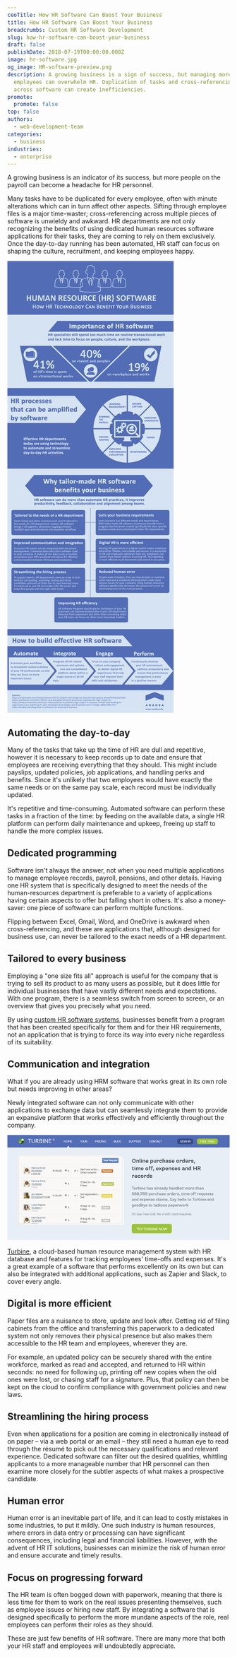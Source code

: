 ```yaml
---
ceoTitle: How HR Software Can Boost Your Business
title: How HR Software Can Boost Your Business
breadcrumbs: Custom HR Software Development
slug: how-hr-software-can-boost-your-business
draft: false
publishDate: 2018-07-19T00:00:00.000Z
image: hr-software.jpg
og_image: HR-software-preview.png
description: A growing business is a sign of success, but managing more
  employees can overwhelm HR. Duplication of tasks and cross-referencing files
  across software can create inefficiencies.
promote:
  promote: false
top: false
authors:
  - web-development-team
categories:
  - business
industries:
  - enterprise
---
```

A growing business is an indicator of its success, but more people on the payroll can become a headache for HR personnel.

Many tasks have to be duplicated for every employee, often with minute alterations which can in turn affect other aspects. Sifting through employee files is a major time-waster; cross-referencing across multiple pieces of software is unwieldy and awkward. HR departments are not only recognizing the benefits of using dedicated human resources software applications for their tasks, they are coming to rely on them exclusively. Once the day-to-day running has been automated, HR staff can focus on shaping the culture, recruitment, and keeping employees happy.

![Infographic: Benefits of HR Software](HR-software-infographic.png)

## Automating the day-to-day

Many of the tasks that take up the time of HR are dull and repetitive, however it is necessary to keep records up to date and ensure that employees are receiving everything that they should. This might include payslips, updated policies, job applications, and handling perks and benefits. Since it's unlikely that two employees would have exactly the same needs or on the same pay scale, each record must be individually updated.

It's repetitive and time-consuming. Automated software can perform these tasks in a fraction of the time: by feeding on the available data, a single HR platform can perform daily maintenance and upkeep, freeing up staff to handle the more complex issues.

## Dedicated programming

Software isn't always the answer, not when you need multiple applications to manage employee records, payroll, pensions, and other details. Having one HR system that is specifically designed to meet the needs of the human-resources department is preferable to a variety of applications having certain aspects to offer but falling short in others. It's also a money-saver: one piece of software can perform multiple functions.

Flipping between Excel, Gmail, Word, and OneDrive is awkward when cross-referencing, and these are applications that, although designed for business use, can never be tailored to the exact needs of a HR department.

## Tailored to every business

Employing a "one size fits all" approach is useful for the company that is trying to sell its product to as many users as possible, but it does little for individual businesses that have vastly different needs and expectations. With one program, there is a seamless switch from screen to screen, or an overview that gives you precisely what you need.

By using [custom HR software systems](https://anadea.info/services), businesses benefit from a program that has been created specifically for them and for their HR requirements, not an application that is trying to force its way into every niche regardless of its suitability.

## Communication and integration

What if you are already using HRM software that works great in its own role but needs improving in other areas?

Newly integrated software can not only communicate with other applications to exchange data but can seamlessly integrate them to provide an expansive platform that works effectively and efficiently throughout the company.

![Turbine](Turbine.png)

<a href="https://www.turbinehq.com/" target="_blank">Turbine</a>, a cloud-based human resource management system with HR database and features for tracking employees' time-offs and expenses. It's a great example of a software that performs excellently on its own but can also be integrated with additional applications, such as Zapier and Slack, to cover every angle.

## Digital is more efficient

Paper files are a nuisance to store, update and look after. Getting rid of filing cabinets from the office and transferring this paperwork to a dedicated system not only removes their physical presence but also makes them accessible to the HR team and employees, wherever they are.

For example, an updated policy can be securely shared with the entire workforce, marked as read and accepted, and returned to HR within seconds: no need for following up, printing off new copies when the old ones were lost, or chasing staff for a signature. Plus, that policy can then be kept on the cloud to confirm compliance with government policies and new laws.

## Streamlining the hiring process

Even when applications for a position are coming in electronically instead of on paper – via a web portal or an email – they still need a human eye to read through the résumé to pick out the necessary qualifications and relevant experience. Dedicated software can filter out the desired qualities, whittling applicants to a more manageable number that HR personnel can then examine more closely for the subtler aspects of what makes a prospective candidate.

## Human error

Human error is an inevitable part of life, and it can lead to costly mistakes in some industries, to put it mildly. One such industry is human resources, where errors in data entry or processing can have significant consequences, including legal and financial liabilities. However, with the advent of HR IT solutions, businesses can minimize the risk of human error and ensure accurate and timely results.

## Focus on progressing forward

The HR team is often bogged down with paperwork, meaning that there is less time for them to work on the real issues presenting themselves, such as employee issues or hiring new staff. By integrating a software that is designed specifically to perform the more mundane aspects of the role, real employees can perform their roles as they should.

These are just few benefits of HR software. There are many more that both your HR staff and employees will undoubtedly appreciate.

